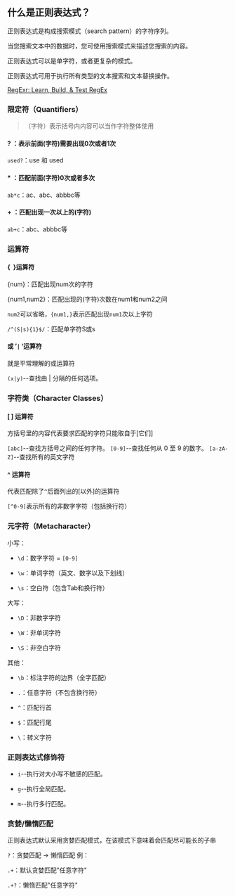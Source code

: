 ## 什么是正则表达式？

正则表达式是构成搜索模式（search pattern）的字符序列。

当您搜索文本中的数据时，您可使用搜索模式来描述您搜索的内容。

正则表达式可以是单字符，或者更复杂的模式。

正则表达式可用于执行所有类型的文本搜索和文本替换操作。

[RegExr: Learn, Build, & Test RegEx](https://regexr.com/)

### 限定符（Quantifiers）

> （字符）表示括号内内容可以当作字符整体使用

#### ? ：表示前面(字符)需要出现0次或者1次

`used?`：use 和 used

#### \* ：匹配前面(字符)0次或者多次

`ab*c`：ac、abc、abbbc等

#### + ：匹配出现一次以上的(字符)

`ab+c`：abc、abbbc等

### 运算符

#### {  }运算符

{num}：匹配出现num次的字符

{num1,num2}：匹配出现的(字符)次数在num1和num2之间

`num2`可以省略，`{num1,}`表示匹配出现`num1`次以上字符

`/^(S|s){1}$/`：匹配单字符S或s

#### 或 ’`|` ‘运算符

就是平常理解的或运算符

`(x|y)`--查找由 | 分隔的任何选项。

### 字符类（Character Classes）

#### [ ] 运算符

方括号里的内容代表要求匹配的字符只能取自于[它们]

`[abc]`--查找方括号之间的任何字符。
`[0-9]`--查找任何从 0 至 9 的数字。
`[a-zA-Z]`--查找所有的英文字符

#### ^ 运算符

代表匹配除了`^`后面列出的[以外]的运算符

`[^0-9]`表示所有的非数字字符（包括换行符）

### 元字符（Metacharacter）

小写：

- `\d`：数字字符 = `[0-9]`

- `\w`：单词字符（英文、数字以及下划线）

- `\s`：空白符（包含Tab和换行符）

大写：

- `\D`：非数字字符

- `\W`：非单词字符

- `\S`：非空白字符

其他：

- `\b`：标注字符的边界（全字匹配）

- `.`：任意字符（不包含换行符）

- `^`：匹配行首

- `$`：匹配行尾

- `\`：转义字符

### 正则表达式修饰符

- `i`--执行对大小写不敏感的匹配。

- `g`--执行全局匹配。

- `m`--执行多行匹配。

### 贪婪/懒惰匹配

正则表达式默认采用贪婪匹配模式，在该模式下意味着会匹配尽可能长的子串

`?`：贪婪匹配 → 懒惰匹配
例：

`.+`：默认贪婪匹配"任意字符"

`.+?`：懒惰匹配"任意字符"
